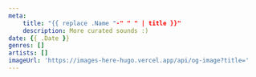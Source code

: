 ```yaml
---
meta:
    title: "{{ replace .Name "-" " " | title }}"
    description: More curated sounds :)
date: {{ .Date }}
genres: []
artists: []
imageUrl: 'https://images-here-hugo.vercel.app/api/og-image?title='
---
```

